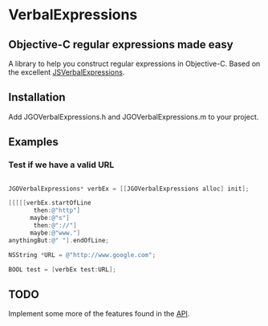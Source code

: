 VerbalExpressions
=================

## Objective-C regular expressions made easy
A library to help you construct regular expressions in Objective-C. Based on the excellent [JSVerbalExpressions](https://github.com/VerbalExpressions/JSVerbalExpressions "JSVerbalExpressions").

## Installation
Add JGOVerbalExpressions.h and JGOVerbalExpressions.m to your project.

## Examples

### Test if we have a valid URL 
```Objective-C

JGOVerbalExpressions* verbEx = [[JGOVerbalExpressions alloc] init];

[[[[[verbEx.startOfLine
       then:@"http"]
      maybe:@"s"]
       then:@"://"]
      maybe:@"www."]
anythingBut:@" "].endOfLine;

NSString *URL = @"http://www.google.com";

BOOL test = [verbEx test:URL];
```

## TODO
Implement some more of the features found in the [API](https://github.com/VerbalExpressions/JSVerbalExpressions/wiki "API").
